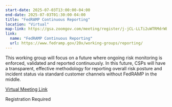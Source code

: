 ```yaml
---
start-date: 2025-07-03T13:00:00-04:00
end-date: 2025-07-03T01:30:00-04:00
title: "FedRAMP Continuous Reporting"
location: "Virtual"
map-link: https://gsa.zoomgov.com/meeting/register/j-jCL-LLTi2uWTRMdrWBzw
link:
  name: "FedRAMP Continuous Reporting"
  url: https://www.fedramp.gov/20x/working-groups/reporting/
---
```


This working group will focus on a future where ongoing risk monitoring is enforced, validated and reported continuously. In this future, CSPs will have a transparent, effective methodology for reporting overall risk posture and incident status via standard customer channels without FedRAMP in the middle.


[Virtual Meeting Link](https://gsa.zoomgov.com/meeting/register/j-jCL-LLTi2uWTRMdrWBzw)

Registration Required

